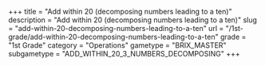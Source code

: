 +++
title = "Add within 20 (decomposing numbers leading to a ten)"
description = "Add within 20 (decomposing numbers leading to a ten)"
slug = "add-within-20-decomposing-numbers-leading-to-a-ten"
url = "/1st-grade/add-within-20-decomposing-numbers-leading-to-a-ten"
grade = "1st Grade"
category = "Operations"
gametype = "BRIX_MASTER"
subgametype = "ADD_WITHIN_20_3_NUMBERS_DECOMPOSING"
+++
